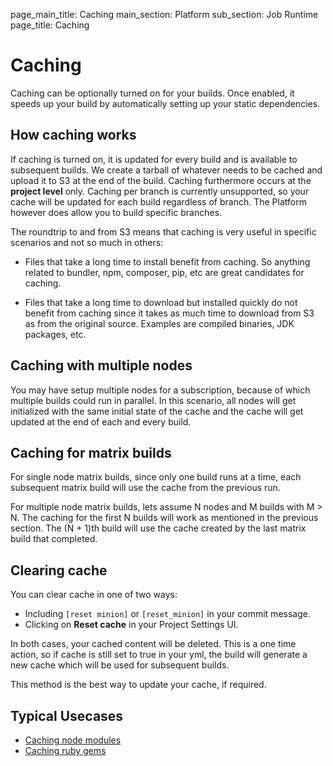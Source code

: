page_main_title: Caching
main_section: Platform
sub_section: Job Runtime
page_title: Caching

# Caching
Caching can be optionally turned on for your builds. Once enabled, it speeds up your build by automatically setting up your static dependencies.

## How caching works
If caching is turned on, it is updated for every build and is available to subsequent builds. We create a tarball of whatever needs to be cached and upload it to S3 at the end of the build. Caching furthermore occurs at the **project level** only.
Caching per branch is currently unsupported, so your cache will be updated for each build regardless of branch. The Platform
however does allow you to build specific branches.

The roundtrip to and from S3 means that caching is very useful in specific scenarios and not so much in others:

* Files that take a long time to install benefit from caching. So anything related to bundler, npm, composer, pip, etc are great candidates for caching.

* Files that take a long time to download but installed quickly do not benefit from caching since it takes as much time to download from S3 as from the original source. Examples are compiled binaries, JDK packages, etc.

## Caching with multiple nodes
You may have setup multiple nodes for a subscription, because of which multiple builds could run in parallel. In this scenario, all nodes will get initialized with the same initial state of the cache and the cache will get updated at the end of each and every build.

## Caching for matrix builds
For single node matrix builds, since only one build runs at a time, each subsequent matrix build will use the cache from the previous run.

For multiple node matrix builds, lets assume N nodes and M builds with M > N. The caching for the first N builds will work as mentioned in the previous section. The (N + 1)th build will use the cache created by the last matrix build that completed.

## Clearing cache
You can clear cache in one of two ways:

*  Including ``[reset minion]`` or ``[reset_minion]`` in your commit message.
*  Clicking on **Reset cache** in your Project Settings UI.

In both cases, your cached content will be deleted. This is a one time action, so if cache is still set to true in your yml, the build will generate a new cache which will be used for subsequent builds.

This method is the best way to update your cache, if required.


## Typical Usecases

* [Caching node modules](/ci/caching/#1-caching-node-modules)
* [Caching ruby gems](/ci/caching/#2-caching-ruby-gems)
